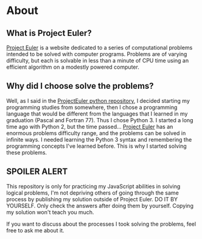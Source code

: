 # About

## What is Project Euler?

[Project Euler](https://projecteuler.net/) is a website dedicated to a series of computational problems intended to be solved with computer programs.
Problems are of varying difficulty, but each is solvable in less than a minute of CPU time using an efficient algorithm on a modestly powered computer.

## Why did I choose solve the problems?

Well, as I said in the [ProjectEuler python repository](https://github.com/CapnSane/ProjectEuler), I decided starting my programming studies from somewhere, then I chose a programming language that would be different from the languages that I learned in my graduation (Pascal and Fortran 77). Thus I chose Python 3. I started a long time ago with Python 2, but the time passed... [Project Euler](https://projecteuler.net/) has an enormous problems difficulty range, and the problems can be solved in infinite ways. I needed learning the Python 3 syntax and remembering the programming concepts I've learned before. This is why I started solving these problems.

## SPOILER ALERT

This repository is only for practicing my JavaScript abilities in solving logical problems, I'm not depriving others of going through the same process by publishing my solution outside of Project Euler. DO IT BY YOURSELF. Only check the answers after doing them by yourself. Copying my solution won't teach you much.

If you want to discuss about the processes I took solving the problems, feel free to ask me about it.
